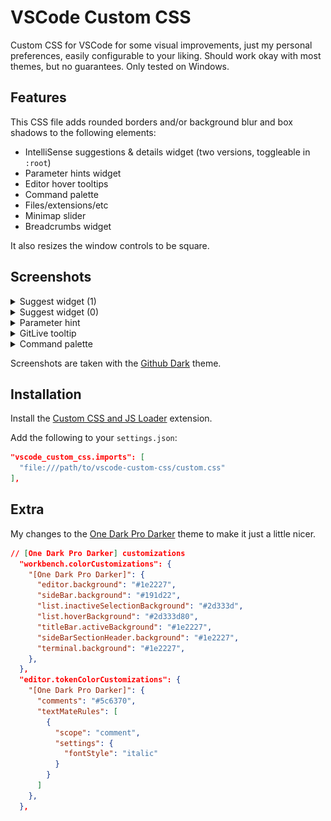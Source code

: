 # VSCode Custom CSS

Custom CSS for VSCode for some visual improvements, just my personal preferences, easily configurable to your liking. Should work okay with most themes, but no guarantees. Only tested on Windows.

## Features

This CSS file adds rounded borders and/or background blur and box shadows to the following elements:

-  IntelliSense suggestions & details widget (two versions, toggleable in `:root`)
-  Parameter hints widget
-  Editor hover tooltips
-  Command palette
-  Files/extensions/etc
-  Minimap slider
-  Breadcrumbs widget

It also resizes the window controls to be square.

## Screenshots

<details>
  <summary>Suggest widget (1)</summary>

![Suggest Widget (1)](/screenshots/suggest-widget-1.png)

</details>

<details>
  <summary>Suggest widget (0)</summary>

![Suggest Widget (0)](/screenshots/suggest-widget-0.png)

</details>

<details>
  <summary>Parameter hint</summary>

![Parameter hint](/screenshots/tooltip.png)

</details>

<details>
  <summary>GitLive tooltip</summary>

![GitLive tooltip](/screenshots/gitlive-tooltip.png)

</details>

<details>
  <summary>Command palette</summary>

![Command palette](/screenshots/command-palette.png)

</details>

Screenshots are taken with the [Github Dark](https://marketplace.visualstudio.com/items?itemName=GitHub.github-vscode-theme) theme.

## Installation

Install the [Custom CSS and JS Loader](https://marketplace.visualstudio.com/items?itemName=be5invis.vscode-custom-css) extension.

Add the following to your `settings.json`:

```json
"vscode_custom_css.imports": [
  "file:///path/to/vscode-custom-css/custom.css"
],
```

## Extra

My changes to the [One Dark Pro Darker](https://marketplace.visualstudio.com/items?itemName=zhuangtongfa.Material-theme) theme to make it just a little nicer.

```json
// [One Dark Pro Darker] customizations
  "workbench.colorCustomizations": {
    "[One Dark Pro Darker]": {
      "editor.background": "#1e2227",
      "sideBar.background": "#191d22",
      "list.inactiveSelectionBackground": "#2d333d",
      "list.hoverBackground": "#2d333d80",
      "titleBar.activeBackground": "#1e2227",
      "sideBarSectionHeader.background": "#1e2227",
      "terminal.background": "#1e2227",
    },
  },
  "editor.tokenColorCustomizations": {
    "[One Dark Pro Darker]": {
      "comments": "#5c6370",
      "textMateRules": [
        {
          "scope": "comment",
          "settings": {
            "fontStyle": "italic"
          }
        }
      ]
    },
  },
```
